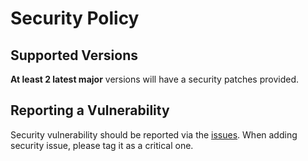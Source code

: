 # Security Policy

## Supported Versions

**At least 2 latest major** versions will have a security patches provided.

## Reporting a Vulnerability

Security vulnerability should be reported via the [issues](https://github.com/gullerya/object-observer/issues).
When adding security issue, please tag it as a critical one.